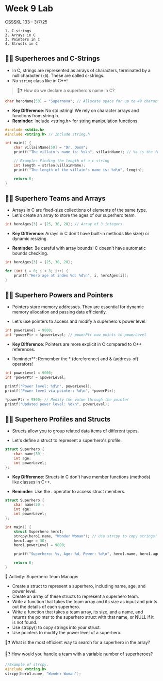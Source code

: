 # Week 9 Lab

CSSSKL 133 - 3/7/25

    1. C-strings
    2. Arrays in C
    3. Pointers in C
    4. Structs in C


## 🦸‍♂️ Superheroes and C-Strings

* In C, strings are represented as arrays of characters, terminated by a null character (`\0`). These are called c-strings.
* No `string` class like in C++!

> 🤔❓ How do we declare a superhero's name in C?

```c
char heroName[50] = "Supernova"; // Allocate space for up to 49 characters + null terminator
```

* **Key Difference**: No std::string! We rely on character arrays and functions from string.h.
* **Reminder**: Include <string.h> for string manipulation functions.

```c
#include <stdio.h>
#include <string.h> // Include string.h

int main() {
    char villainName[50] = "Dr. Doom";
    printf("The villain's name is: %s\n", villainName); // %s is the format specifier for strings

    // Example: Finding the length of a c-string
    int length = strlen(villainName);
    printf("The length of the villain's name is: %d\n", length);

    return 0;
}
```

## 🦸‍♀️ Superhero Teams and Arrays

* Arrays in C are fixed-size collections of elements of the same type.
* Let's create an array to store the ages of our superhero team.

```c
int heroAges[3] = {25, 30, 28}; // Array of 3 integers
```

* **Key Difference**: Arrays in C don't have built-in methods like size() or dynamic resizing.

* **Reminder**: Be careful with array bounds! C doesn't have automatic bounds checking.

```c
int heroAges[3] = {25, 30, 28};

for (int i = 0; i < 3; i++) {
    printf("Hero age at index %d: %d\n", i, heroAges[i]);
}
```

## 🦸‍♂️ Superhero Powers and Pointers

* Pointers store memory addresses. They are essential for dynamic memory allocation and passing data efficiently.

* Let's use pointers to access and modify a superhero's power level.

```c
int powerLevel = 9000;
int *powerPtr = &powerLevel; // powerPtr now points to powerLevel
```

* **Key Difference**: Pointers are more explicit in C compared to C++ references.

* Reminder**: Remember the * (dereference) and & (address-of) operators!

```c
int powerLevel = 9000;
int *powerPtr = &powerLevel;

printf("Power level: %d\n", powerLevel);
printf("Power level via pointer: %d\n", *powerPtr);

*powerPtr = 9500; // Modify the value through the pointer
printf("Updated power level: %d\n", powerLevel);
```

## 🦸‍♀️ Superhero Profiles and Structs

* Structs allow you to group related data items of different types.

* Let's define a struct to represent a superhero's profile.

```c
struct Superhero {
    char name[50];
    int age;
    int powerLevel;
};
```

* **Key Difference**: Structs in C don't have member functions (methods) like classes in C++.

* **Reminder**: Use the . operator to access struct members.

```c
struct Superhero {
    char name[50];
    int age;
    int powerLevel;
};

int main() {
    struct Superhero hero1;
    strcpy(hero1.name, "Wonder Woman"); // Use strcpy to copy strings!
    hero1.age = 30;
    hero1.powerLevel = 9800;

    printf("Superhero: %s, Age: %d, Power: %d\n", hero1.name, hero1.age, hero1.powerLevel);

    return 0;
}
```

📝 Activity: Superhero Team Manager
* Create a struct to represent a superhero, including name, age, and power level.
* Create an array of these structs to represent a superhero team.
* Write a function that takes the team array and its size as input and prints out the details of each superhero.
* Write a function that takes a team array, its size, and a name, and returns the pointer to the superhero struct with that name, or NULL if it is not found.
* Use strcpy() to copy strings into your struct.
* Use pointers to modify the power level of a superhero.

🤔❓ What is the most efficient way to search for a superhero in the array?

🤔❓ How would you handle a team with a variable number of superheroes?

```c
//Example of strcpy.
#include <string.h>
strcpy(hero1.name, "Wonder Woman");
```